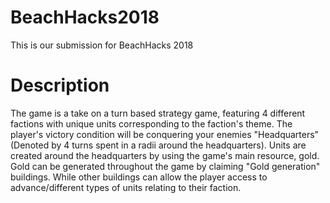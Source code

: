 # BeachHacks2018
This is our submission for BeachHacks 2018

# Description
The game is a take on a turn based strategy game, featuring 4 different factions with unique units corresponding to the faction's theme. The player's victory condition will be conquering your enemies "Headquarters" (Denoted by 4 turns spent in a radii around the headquarters). Units are created around the headquarters by using the game's main resource, gold. Gold can be generated throughout the game by claiming "Gold generation" buildings. While other buildings can allow the player access to advance/different types of units relating to their faction.
